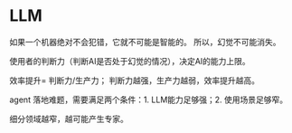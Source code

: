 # LLM

如果一个机器绝对不会犯错，它就不可能是智能的。 所以，幻觉不可能消失。

使用者的判断力（判断AI是否处于幻觉的情况），决定AI的能力上限。

效率提升= 判断力/生产力； 判断力越强，生产力越弱，效率提升越高。

agent 落地难题，需要满足两个条件：1. LLM能力足够强；2. 使用场景足够窄。

细分领域越窄，越可能产生专家。